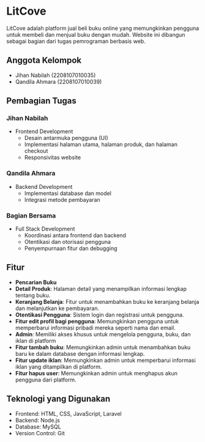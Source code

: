 # LitCove

LitCove adalah platform jual beli buku online yang memungkinkan pengguna untuk membeli dan menjual buku dengan mudah. Website ini dibangun sebagai bagian dari tugas pemrograman berbasis web.

## Anggota Kelompok

- Jihan Nabilah (2208107010035)
- Qandila Ahmara (2208107010039)

## Pembagian Tugas

### Jihan Nabilah
- Frontend Development
  - Desain antarmuka pengguna (UI)
  - Implementasi halaman utama, halaman produk, dan halaman checkout
  - Responsivitas website

### Qandila Ahmara
- Backend Development
  - Implementasi database dan model
  - Integrasi metode pembayaran

### Bagian Bersama
- Full Stack Development
  - Koordinasi antara frontend dan backend
  - Otentikasi dan otorisasi pengguna
  - Penyempurnaan fitur dan debugging

## Fitur

- **Pencarian Buku**
- **Detail Produk**: Halaman detail yang menampilkan informasi lengkap tentang buku.
- **Keranjang Belanja**: Fitur untuk menambahkan buku ke keranjang belanja dan melanjutkan ke pembayaran.
- **Otentikasi Pengguna**: Sistem login dan registrasi untuk pengguna.
- **Fitur edit profil bagi pengguna**: Memungkinkan pengguna untuk memperbarui informasi pribadi mereka seperti nama dan email.
- **Admin**: Memiliki akses khusus untuk mengelola pengguna, buku, dan iklan di platform
- **Fitur tambah buku**: Memungkinkan admin untuk menambahkan buku baru ke dalam database dengan informasi lengkap.
- **Fitur update iklan**: Memungkinkan admin untuk memperbarui informasi iklan yang ditampilkan di platform.
- **Fitur hapus user**: Memungkinkan admin untuk menghapus akun pengguna dari platform.

## Teknologi yang Digunakan

- Frontend: HTML, CSS, JavaScript, Laravel
- Backend: Node.js
- Database: MySQL
- Version Control: Git
